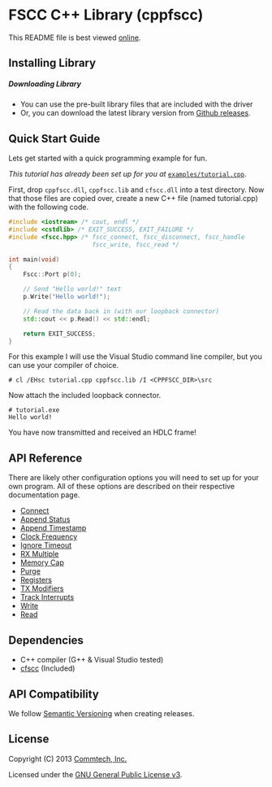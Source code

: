 # FSCC C++ Library (cppfscc)
This README file is best viewed [online](http://github.com/commtech/cppfscc/).

## Installing Library

##### Downloading Library
- You can use the pre-built library files that are included with the driver
- Or, you can download the latest library version from
[Github releases](https://github.com/commtech/cppfscc/releases).


## Quick Start Guide

Lets get started with a quick programming example for fun.

_This tutorial has already been set up for you at_ 
[`examples/tutorial.cpp`](https://github.com/commtech/cppfscc/tree/master/examples/tutorial.cpp).

First, drop `cppfscc.dll`, `cppfscc.lib` and `cfscc.dll` into a test directory. Now that those 
files are copied over, create a new C++ file (named tutorial.cpp) with the following code.

```c++
#include <iostream> /* cout, endl */
#include <cstdlib> /* EXIT_SUCCESS, EXIT_FAILURE */
#include <fscc.hpp> /* fscc_connect, fscc_disconnect, fscc_handle
                       fscc_write, fscc_read */

int main(void)
{
    Fscc::Port p(0);

    // Send "Hello world!" text
    p.Write("Hello world!");

    // Read the data back in (with our loopback connector)
    std::cout << p.Read() << std::endl;

    return EXIT_SUCCESS;
}
```

For this example I will use the Visual Studio command line compiler, but
you can use your compiler of choice.

```
# cl /EHsc tutorial.cpp cppfscc.lib /I <CPPFSCC_DIR>\src
```

Now attach the included loopback connector.

```
# tutorial.exe
Hello world!
```

You have now transmitted and received an HDLC frame! 


## API Reference

There are likely other configuration options you will need to set up for your 
own program. All of these options are described on their respective documentation page.

- [Connect](https://github.com/commtech/cppfscc/blob/master/docs/connect.md)
- [Append Status](https://github.com/commtech/cppfscc/blob/master/docs/append-status.md)
- [Append Timestamp](https://github.com/commtech/cppfscc/blob/master/docs/append-timestamp.md)
- [Clock Frequency](https://github.com/commtech/cppfscc/blob/master/docs/clock-frequency.md)
- [Ignore Timeout](https://github.com/commtech/cppfscc/blob/master/docs/ignore-timeout.md)
- [RX Multiple](https://github.com/commtech/cppfscc/blob/master/docs/rx-multiple.md)
- [Memory Cap](https://github.com/commtech/cppfscc/blob/master/docs/memory-cap.md)
- [Purge](https://github.com/commtech/cppfscc/blob/master/docs/purge.md)
- [Registers](https://github.com/commtech/cppfscc/blob/master/docs/registers.md)
- [TX Modifiers](https://github.com/commtech/cppfscc/blob/master/docs/tx-modifiers.md)
- [Track Interrupts](https://github.com/commtech/cppfscc/blob/master/docs/track-interrupts.md)
- [Write](https://github.com/commtech/cppfscc/blob/master/docs/write.md)
- [Read](https://github.com/commtech/cppfscc/blob/master/docs/read.md)


## Dependencies
- C++ compiler (G++ & Visual Studio tested)
- [cfscc](https://github.com/commtech/cfscc/) (Included)


## API Compatibility
We follow [Semantic Versioning](http://semver.org/) when creating releases.


## License

Copyright (C) 2013 [Commtech, Inc.](http://commtech-fastcom.com)

Licensed under the [GNU General Public License v3](http://www.gnu.org/licenses/gpl.txt).
